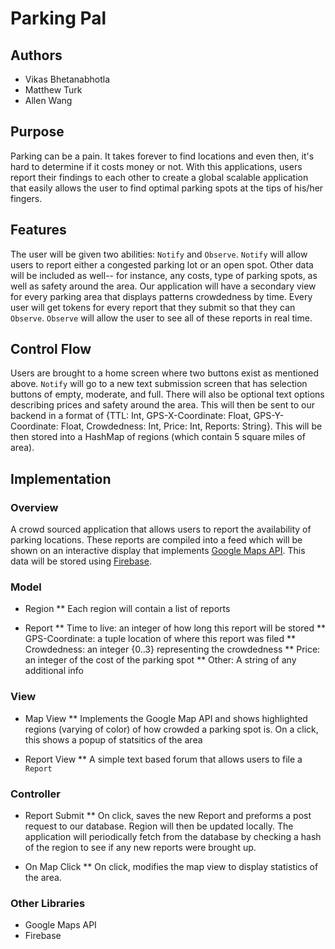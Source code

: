 # Parking Pal

## Authors

* Vikas Bhetanabhotla
* Matthew Turk
* Allen Wang 

## Purpose

Parking can be a pain. It takes forever to find locations and even then, it's hard to determine if it costs money or not. With this applications, users report their findings to each other to create a global scalable application that easily allows the user to find optimal parking spots at the tips of his/her fingers.

## Features

The user will be given two abilities: `Notify` and `Observe`. `Notify` will allow users to report either a congested parking lot or an open spot. Other data will be included as well-- for instance, any costs, type of parking spots, as well as safety around the area. Our application will have a secondary view for every parking area that displays patterns crowdedness by time. Every user will get tokens for every report that they submit so that they can `Observe`. `Observe` will allow the user to see all of these reports in real time.

## Control Flow

Users are brought to a home screen where two buttons exist as mentioned above. `Notify` will go to a new text submission screen that has selection buttons of empty, moderate, and full. There will also be optional text options describing prices and safety around the area. This will then be sent to our backend in a format of {TTL: Int, GPS-X-Coordinate: Float, GPS-Y-Coordinate: Float, Crowdedness: Int, Price: Int, Reports: String}. This will be then stored into a HashMap of regions (which contain 5 square miles of area).

## Implementation

### Overview

A crowd sourced application that allows users to report the availability of parking locations. These reports are compiled into a feed which will be shown on an interactive display that implements [Google Maps API](https://developers.google.com/maps/documentation/ios-sdk/). This data will be stored using [Firebase](https://firebase.google.com/docs/ios/setup). 

### Model

* Region
 ** Each region will contain a list of reports

* Report
 ** Time to live: an integer of how long this report will be stored
 ** GPS-Coordinate: a tuple location of where this report was filed
 ** Crowdedness: an integer {0..3} representing the crowdedness
 ** Price: an integer of the cost of the parking spot
 ** Other: A string of any additional info

### View

* Map View
  ** Implements the Google Map API and shows highlighted regions (varying of color) of how crowded a parking spot is. On a click, this shows a popup of statsitics of the area

* Report View
  ** A simple text based forum that allows users to file a `Report`

### Controller

* Report Submit
  ** On click, saves the new Report and preforms a post request to our database. Region will then be updated locally. The application will periodically fetch from the database by checking a hash of the region to see if any new reports were brought up.

* On Map Click
  ** On click, modifies the map view to display statistics of the area.

### Other Libraries

* Google Maps API
* Firebase



